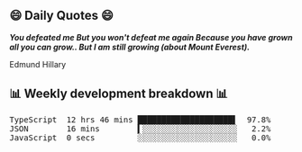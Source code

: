 ## 😄 Daily Quotes 😄

_**You defeated me But you won't defeat me again Because you have grown all you can grow.. But I am still growing (about Mount Everest).**_

Edmund Hillary



## 📊 Weekly development breakdown 📊

<pre>TypeScript  12 hrs 46 mins ████████████████████▌  97.8%
JSON        16 mins        ▍░░░░░░░░░░░░░░░░░░░░   2.2%
JavaScript  0 secs         ░░░░░░░░░░░░░░░░░░░░░   0.0%</pre>